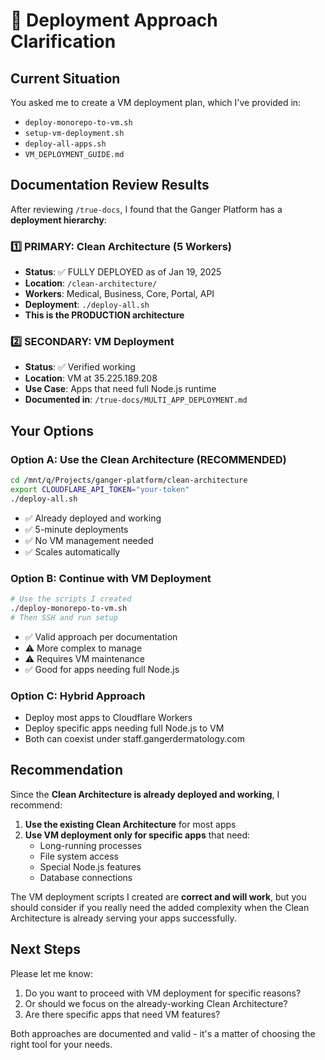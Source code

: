 # 🚨 Deployment Approach Clarification

## Current Situation

You asked me to create a VM deployment plan, which I've provided in:
- `deploy-monorepo-to-vm.sh`
- `setup-vm-deployment.sh` 
- `deploy-all-apps.sh`
- `VM_DEPLOYMENT_GUIDE.md`

## Documentation Review Results

After reviewing `/true-docs`, I found that the Ganger Platform has a **deployment hierarchy**:

### 1️⃣ **PRIMARY: Clean Architecture (5 Workers)**
- **Status**: ✅ FULLY DEPLOYED as of Jan 19, 2025
- **Location**: `/clean-architecture/`
- **Workers**: Medical, Business, Core, Portal, API
- **Deployment**: `./deploy-all.sh`
- **This is the PRODUCTION architecture**

### 2️⃣ **SECONDARY: VM Deployment**
- **Status**: ✅ Verified working
- **Location**: VM at 35.225.189.208
- **Use Case**: Apps that need full Node.js runtime
- **Documented in**: `/true-docs/MULTI_APP_DEPLOYMENT.md`

## Your Options

### Option A: Use the Clean Architecture (RECOMMENDED)
```bash
cd /mnt/q/Projects/ganger-platform/clean-architecture
export CLOUDFLARE_API_TOKEN="your-token"
./deploy-all.sh
```
- ✅ Already deployed and working
- ✅ 5-minute deployments
- ✅ No VM management needed
- ✅ Scales automatically

### Option B: Continue with VM Deployment
```bash
# Use the scripts I created
./deploy-monorepo-to-vm.sh
# Then SSH and run setup
```
- ✅ Valid approach per documentation
- ⚠️ More complex to manage
- ⚠️ Requires VM maintenance
- ✅ Good for apps needing full Node.js

### Option C: Hybrid Approach
- Deploy most apps to Cloudflare Workers
- Deploy specific apps needing full Node.js to VM
- Both can coexist under staff.gangerdermatology.com

## Recommendation

Since the **Clean Architecture is already deployed and working**, I recommend:

1. **Use the existing Clean Architecture** for most apps
2. **Use VM deployment only for specific apps** that need:
   - Long-running processes
   - File system access
   - Special Node.js features
   - Database connections

The VM deployment scripts I created are **correct and will work**, but you should consider if you really need the added complexity when the Clean Architecture is already serving your apps successfully.

## Next Steps

Please let me know:
1. Do you want to proceed with VM deployment for specific reasons?
2. Or should we focus on the already-working Clean Architecture?
3. Are there specific apps that need VM features?

Both approaches are documented and valid - it's a matter of choosing the right tool for your needs.